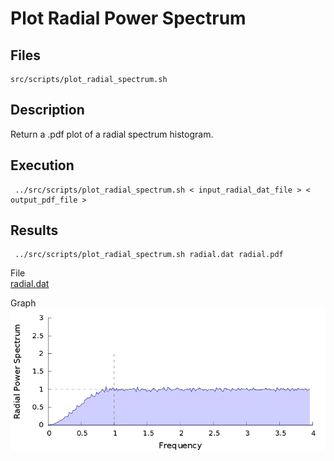 # Plot Radial Power Spectrum

## Files

    src/scripts/plot_radial_spectrum.sh

## Description

Return a .pdf plot of a radial spectrum histogram.

## Execution

     ../src/scripts/plot_radial_spectrum.sh < input_radial_dat_file > < output_pdf_file >

## Results

     ../src/scripts/plot_radial_spectrum.sh radial.dat radial.pdf

File  
[radial.dat](data/plot_radial/radial.dat)

Graph  
[![](data/plot_radial/radial.png)](data/plot_radial/radial.png)
